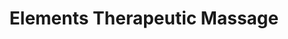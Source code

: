 ---
title: "Elements Therapeutic Massage"
url: /peoria/elements-therapeutic-massage/
shop: massage
---